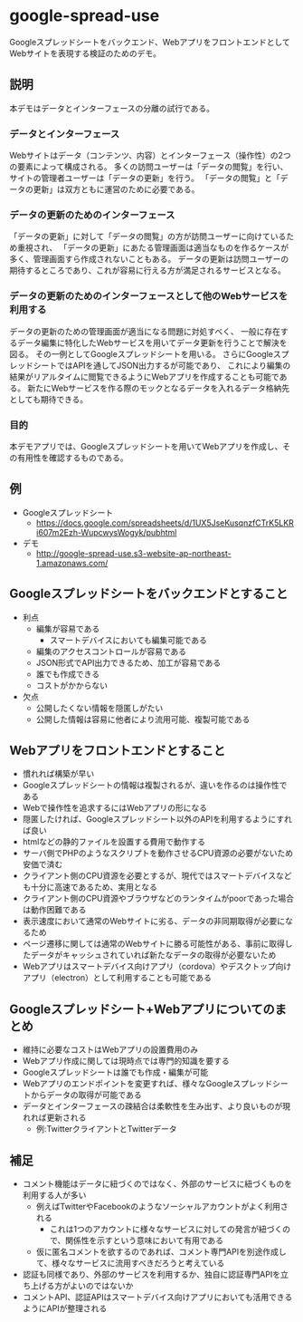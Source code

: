 # google-spread-use

Googleスプレッドシートをバックエンド、WebアプリをフロントエンドとしてWebサイトを表現する検証のためのデモ。

## 説明

本デモはデータとインターフェースの分離の試行である。

### データとインターフェース
Webサイトはデータ（コンテンツ、内容）とインターフェース（操作性）の2つの要素によって構成される。
多くの訪問ユーザーは「データの閲覧」を行い、サイトの管理者ユーザーは「データの更新」を行う。
「データの閲覧」と「データの更新」は双方ともに運営のために必要である。

### データの更新のためのインターフェース
「データの更新」に対して「データの閲覧」の方が訪問ユーザーに向けているため重視され、
「データの更新」にあたる管理画面は適当なものを作るケースが多く、管理画面すら作成されないこともある。
データの更新は訪問ユーザーの期待するところであり、これが容易に行える方が満足されるサービスとなる。

### データの更新のためのインターフェースとして他のWebサービスを利用する
データの更新のための管理画面が適当になる問題に対処すべく、
一般に存在するデータ編集に特化したWebサービスを用いてデータ更新を行うことで解決を図る。
その一例としてGoogleスプレッドシートを用いる。
さらにGoogleスプレッドシートではAPIを通してJSON出力するが可能であり、
これにより編集の結果がリアルタイムに閲覧できるようにWebアプリを作成することも可能である。
新たにWebサービスを作る際のモックとなるデータを入れるデータ格納先としても期待できる。

### 目的
本デモアプリでは、Googleスプレッドシートを用いてWebアプリを作成し、その有用性を確認するものである。

## 例

* Googleスプレッドシート
  * https://docs.google.com/spreadsheets/d/1UX5JseKusqnzfCTrK5LKRi607m2Ezh-WupcwysWogyk/pubhtml
* デモ
  * http://google-spread-use.s3-website-ap-northeast-1.amazonaws.com/

## Googleスプレッドシートをバックエンドとすること

* 利点
  * 編集が容易である
    * スマートデバイスにおいても編集可能である
  * 編集のアクセスコントロールが容易である
  * JSON形式でAPI出力できるため、加工が容易である
  * 誰でも作成できる
  * コストがかからない
* 欠点
  * 公開したくない情報を隠匿しがたい
  * 公開した情報は容易に他者により流用可能、複製可能である

## Webアプリをフロントエンドとすること

* 慣れれば構築が早い
* Googleスプレッドシートの情報は複製されるが、違いを作るのは操作性である
* Webで操作性を追求するにはWebアプリの形になる
* 隠匿したければ、Googleスプレッドシート以外のAPIを利用するようにすれば良い
* htmlなどの静的ファイルを設置する費用で動作する
* サーバ側でPHPのようなスクリプトを動作させるCPU資源の必要がないため安価で済む
* クライアント側のCPU資源を必要とするが、現代ではスマートデバイスなども十分に高速であるため、実用となる
* クライアント側のCPU資源やブラウザなどのランタイムがpoorであった場合は動作困難である
* 表示速度において通常のWebサイトに劣る、データの非同期取得が必要になるため
* ページ遷移に関しては通常のWebサイトに勝る可能性がある、事前に取得したデータがキャッシュされていれば新たなデータの取得が必要ないため
* Webアプリはスマートデバイス向けアプリ（cordova）やデスクトップ向けアプリ（electron）として利用することも可能である

## Googleスプレッドシート+Webアプリについてのまとめ

* 維持に必要なコストはWebアプリの設置費用のみ
* Webアプリ作成に関しては現時点では専門的知識を要する
* Googleスプレッドシートは誰でも作成・編集が可能
* Webアプリのエンドポイントを変更すれば、様々なGoogleスプレッドシートからデータの取得が可能である
* データとインターフェースの疎結合は柔軟性を生み出す、より良いものが現れれば更新される
  * 例:TwitterクライアントとTwitterデータ

## 補足

* コメント機能はデータに紐づくのではなく、外部のサービスに紐づくものを利用する人が多い
  * 例えばTwitterやFacebookのようなソーシャルアカウントがよく利用される
    * これは1つのアカウントに様々なサービスに対しての発言が紐づくので、関係性を示すという意味において有用である
  * 仮に匿名コメントを欲するのであれば、コメント専門APIを別途作成して、様々なサービスに流用すべきだろうと考えている
* 認証も同様であり、外部のサービスを利用するか、独自に認証専門APIを立ち上げる方がよいのではないか
* コメントAPI、認証APIはスマートデバイス向けアプリにおいても活用できるようにAPIが整理される
